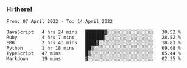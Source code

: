 ### Hi there!

<!--START_SECTION:waka-->

```text
From: 07 April 2022 - To: 14 April 2022

JavaScript   4 hrs 24 mins   ███████▓░░░░░░░░░░░░░░░░░   30.52 %
Ruby         4 hrs 7 mins    ███████░░░░░░░░░░░░░░░░░░   28.52 %
ERB          2 hrs 43 mins   ████▓░░░░░░░░░░░░░░░░░░░░   18.83 %
Python       1 hr 18 mins    ██▒░░░░░░░░░░░░░░░░░░░░░░   09.08 %
TypeScript   47 mins         █▒░░░░░░░░░░░░░░░░░░░░░░░   05.44 %
Markdown     19 mins         ▓░░░░░░░░░░░░░░░░░░░░░░░░   02.25 %
```

<!--END_SECTION:waka-->
